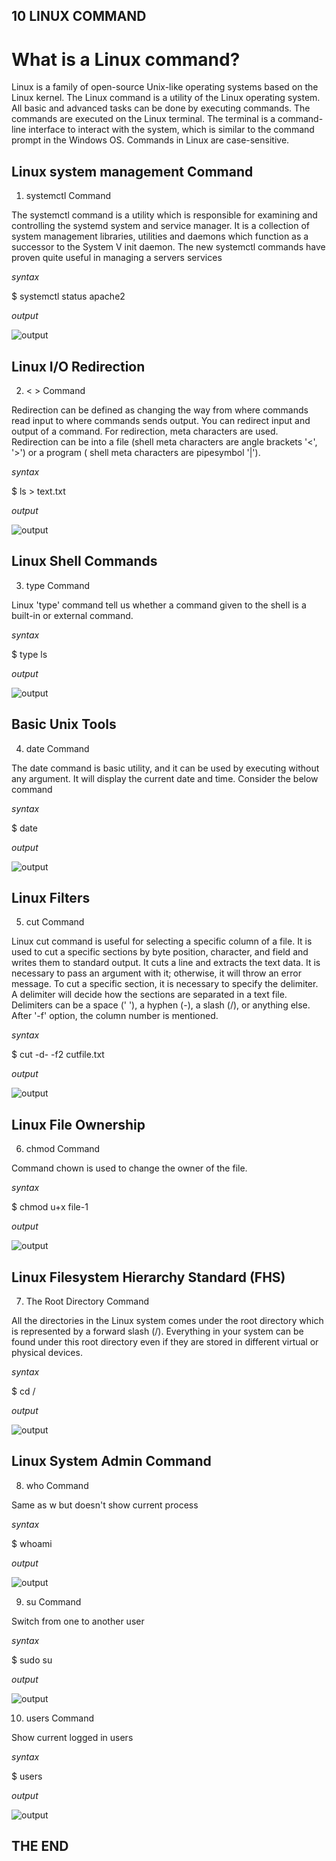 ## **10 LINUX COMMAND**

# What is a Linux command?

Linux is a family of open-source Unix-like operating systems based on the Linux kernel. The Linux command is a utility of the Linux operating system. All basic and advanced tasks can be done by executing commands. The commands are executed on the Linux terminal. The terminal is a command-line interface to interact with the system, which is similar to the command prompt in the Windows OS. Commands in Linux are case-sensitive.

## Linux system management Command

1. systemctl Command

The systemctl command is a utility which is responsible for examining and controlling the systemd system and service manager. It is a collection of system management libraries, utilities and daemons which function as a successor to the System V init daemon. The new systemctl commands have proven quite useful in managing a servers services

_syntax_

$ systemctl status apache2

_output_

![output](/Exercise-3/images/apache.png)

## Linux I/O Redirection

2. < > Command

Redirection can be defined as changing the way from where commands read input to where commands sends output. You can redirect input and output of a command.
For redirection, meta characters are used. Redirection can be into a file (shell meta characters are angle brackets '<', '>') or a program ( shell meta characters are pipesymbol '|').

_syntax_

$ ls > text.txt

_output_

![output](/Exercise-3/images/redirect.png)

## Linux Shell Commands

3. type Command

Linux 'type' command tell us whether a command given to the shell is a built-in or external command.

_syntax_

$ type ls

_output_

![output](/Exercise-3/images/type.png)

## Basic Unix Tools

4. date Command

The date command is basic utility, and it can be used by executing without any argument. It will display the current date and time. Consider the below command

_syntax_

$ date

_output_

![output](/Exercise-3/images/date.png)

## Linux Filters

5. cut Command

Linux cut command is useful for selecting a specific column of a file. It is used to cut a specific sections by byte position, character, and field and writes them to standard output. It cuts a line and extracts the text data. It is necessary to pass an argument with it; otherwise, it will throw an error message. To cut a specific section, it is necessary to specify the delimiter. A delimiter will decide how the sections are separated in a text file. Delimiters can be a space (' '), a hyphen (-), a slash (/), or anything else. After '-f' option, the column number is mentioned.

_syntax_

$ cut -d- -f2 cutfile.txt

_output_

![output](/Exercise-3/images/cut.png)

## Linux File Ownership

6. chmod Command

Command chown is used to change the owner of the file.

_syntax_

$ chmod u+x file-1

_output_

![output](/Exercise-3/images/chmod.png)

## Linux Filesystem Hierarchy Standard (FHS)

7. The Root Directory Command

All the directories in the Linux system comes under the root directory which is represented by a forward slash (/). Everything in your system can be found under this root directory even if they are stored in different virtual or physical devices.

_syntax_

$ cd /

_output_

![output](/Exercise-3/images/root.png)

## Linux System Admin Command

8. who Command

Same as w but doesn't show current process

_syntax_

$ whoami

_output_

![output](/Exercise-3/images/who.png)

9. su Command

Switch from one to another user

_syntax_

$ sudo su

_output_

![output](/Exercise-3/images/su.png)

10. users Command

Show current logged in users

_syntax_

$ users

_output_

![output](/Exercise-3/images/users.png)

## THE END

